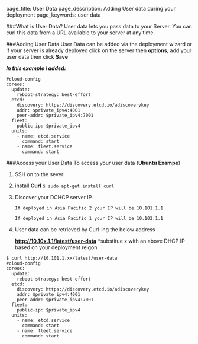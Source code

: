 page_title: User Data
page_description: Adding User data during your deployment
page_keywords: user data

###What is User Data?
User data lets you pass data to your Server. You can curl this data from a URL available to your server at any time.

###Adding User Data
User Data can be added via the deployment wizard or if your server is already deployed click on the server then __options__, add your user data then click __Save__

___In this example i added:___

```
#cloud-config
coreos:
  update:
    reboot-strategy: best-effort
  etcd:
    discovery: https://discovery.etcd.io/adiscoverykey
    addr: $private_ipv4:4001
    peer-addr: $private_ipv4:7001
  fleet:
    public-ip: $private_ipv4
  units:
    - name: etcd.service
      command: start
    - name: fleet.service
      command: start
```
      
###Access your User Data
To access your user data (__Ubuntu Exampe__)

1. SSH on to the sever 

2. install __Curl__ `$ sudo apt-get install curl`
3. Discover your DCHCP server IP 

	`If deployed in Asia Pacific 2 your IP will be 10.101.1.1`
	
	`If deployed in Asia Pacific 1 your IP will be 10.102.1.1`
	
	
3. User data can be retrieved by Curl-ing the below address

	__http://10.10x.1.1/latest/user-data__ *substitue x with an above DHCP IP based on your deployment reigon

	
```
$ curl http://10.101.1.xx/latest/user-data
#cloud-config
coreos:
  update:
    reboot-strategy: best-effort
  etcd:
    discovery: https://discovery.etcd.io/adiscoverykey
    addr: $private_ipv4:4001
    peer-addr: $private_ipv4:7001
  fleet:
    public-ip: $private_ipv4
  units:
    - name: etcd.service
      command: start
    - name: fleet.service
      command: start
```

